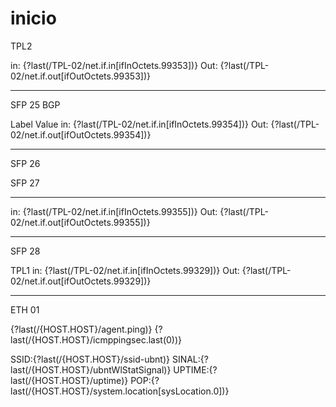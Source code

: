 # inicio

TPL2

in: {?last(/TPL-02/net.if.in[ifInOctets.99353])}
Out: {?last(/TPL-02/net.if.out[ifOutOctets.99353])}
____________________________
SFP 25 BGP

Label Value
in: {?last(/TPL-02/net.if.in[ifInOctets.99354])}
Out: {?last(/TPL-02/net.if.out[ifOutOctets.99354])}
____________
SFP 26

SFP 27
____________
in: {?last(/TPL-02/net.if.in[ifInOctets.99355])}
Out: {?last(/TPL-02/net.if.out[ifOutOctets.99355])}
____________
SFP 28


TPL1
in: {?last(/TPL-02/net.if.in[ifInOctets.99329])}
Out: {?last(/TPL-02/net.if.out[ifOutOctets.99329])}
____________
ETH 01

{?last(/{HOST.HOST}/agent.ping)}
{?last(/{HOST.HOST}/icmppingsec.last(0))}


SSID:{?last(/{HOST.HOST}/ssid-ubnt)}
SINAL:{?last(/{HOST.HOST}/ubntWlStatSignal)}
UPTIME:{?last(/{HOST.HOST}/uptime)}
POP:{?last(/{HOST.HOST}/system.location[sysLocation.0])}



